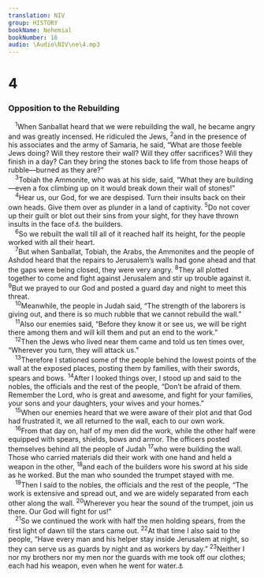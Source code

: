 ```yaml
---
translation: NIV
group: HISTORY
bookName: Nehemial 
bookNumber: 16
audio: \Audio\NIV\ne\4.mp3
---
```


<div class="title"><h1>4</h1><h3>Opposition to the Rebuilding </h3></div>
<span class="verse ne_4_1"> <sup>1</sup>When Sanballat heard that we were rebuilding the wall, he became angry and was greatly incensed. He ridiculed the Jews, </span>
<span class="verse ne_4_2"><sup>2</sup>and in the presence of his associates and the army of Samaria, he said, “What are those feeble Jews doing? Will they restore their wall? Will they offer sacrifices? Will they finish in a day? Can they bring the stones back to life from those heaps of rubble—burned as they are?” <br/></span>
<span class="verse ne_4_3"> <sup>3</sup>Tobiah the Ammonite, who was at his side, said, “What they are building—even a fox climbing up on it would break down their wall of stones!” <br/></span>
<span class="verse ne_4_4"> <sup>4</sup>Hear us, our God, for we are despised. Turn their insults back on their own heads. Give them over as plunder in a land of captivity. </span>
<span class="verse ne_4_5"><sup>5</sup>Do not cover up their guilt or blot out their sins from your sight, for they have thrown insults in the face of<a data-toggle="tooltip" data-placement="bottom" title="Or have aroused your anger before">⚓</a> the builders. <br/></span>
<span class="verse ne_4_6"> <sup>6</sup>So we rebuilt the wall till all of it reached half its height, for the people worked with all their heart. <br/></span>
<span class="verse ne_4_7"> <sup>7</sup>But when Sanballat, Tobiah, the Arabs, the Ammonites and the people of Ashdod heard that the repairs to Jerusalem’s walls had gone ahead and that the gaps were being closed, they were very angry. </span>
<span class="verse ne_4_8"><sup>8</sup>They all plotted together to come and fight against Jerusalem and stir up trouble against it. </span>
<span class="verse ne_4_9"><sup>9</sup>But we prayed to our God and posted a guard day and night to meet this threat. <br/></span>
<span class="verse ne_4_10"> <sup>10</sup>Meanwhile, the people in Judah said, “The strength of the laborers is giving out, and there is so much rubble that we cannot rebuild the wall.” <br/></span>
<span class="verse ne_4_11"> <sup>11</sup>Also our enemies said, “Before they know it or see us, we will be right there among them and will kill them and put an end to the work.” <br/></span>
<span class="verse ne_4_12"> <sup>12</sup>Then the Jews who lived near them came and told us ten times over, “Wherever you turn, they will attack us.” <br/></span>
<span class="verse ne_4_13"> <sup>13</sup>Therefore I stationed some of the people behind the lowest points of the wall at the exposed places, posting them by families, with their swords, spears and bows. </span>
<span class="verse ne_4_14"><sup>14</sup>After I looked things over, I stood up and said to the nobles, the officials and the rest of the people, “Don’t be afraid of them. Remember the Lord, who is great and awesome, and fight for your families, your sons and your daughters, your wives and your homes.” <br/></span>
<span class="verse ne_4_15"> <sup>15</sup>When our enemies heard that we were aware of their plot and that God had frustrated it, we all returned to the wall, each to our own work. <br/></span>
<span class="verse ne_4_16"> <sup>16</sup>From that day on, half of my men did the work, while the other half were equipped with spears, shields, bows and armor. The officers posted themselves behind all the people of Judah </span>
<span class="verse ne_4_17"><sup>17</sup>who were building the wall. Those who carried materials did their work with one hand and held a weapon in the other, </span>
<span class="verse ne_4_18"><sup>18</sup>and each of the builders wore his sword at his side as he worked. But the man who sounded the trumpet stayed with me. <br/></span>
<span class="verse ne_4_19"> <sup>19</sup>Then I said to the nobles, the officials and the rest of the people, “The work is extensive and spread out, and we are widely separated from each other along the wall. </span>
<span class="verse ne_4_20"><sup>20</sup>Wherever you hear the sound of the trumpet, join us there. Our God will fight for us!” <br/></span>
<span class="verse ne_4_21"> <sup>21</sup>So we continued the work with half the men holding spears, from the first light of dawn till the stars came out. </span>
<span class="verse ne_4_22"><sup>22</sup>At that time I also said to the people, “Have every man and his helper stay inside Jerusalem at night, so they can serve us as guards by night and as workers by day.” </span>
<span class="verse ne_4_23"><sup>23</sup>Neither I nor my brothers nor my men nor the guards with me took off our clothes; each had his weapon, even when he went for water.<a data-toggle="tooltip" data-placement="bottom" title="The meaning of the Hebrew for this clause is uncertain.">⚓</a><br/></span>
